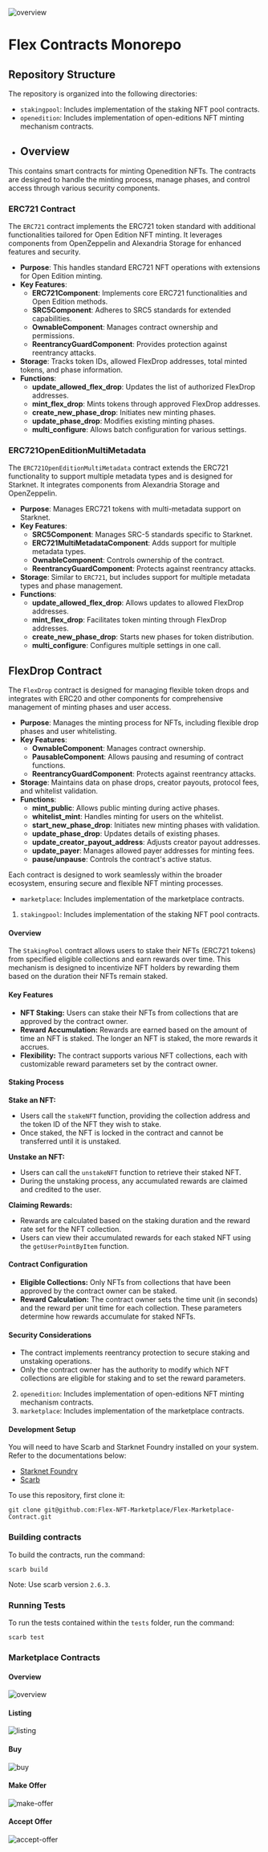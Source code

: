 ![overview](./assets/logo.png)

# Flex Contracts Monorepo

## Repository Structure

The repository is organized into the following directories:


-   `stakingpool`: Includes implementation of the staking NFT pool contracts.
-   `openedition`: Includes implementation of open-editions NFT minting mechanism contracts.
-   ## Overview
This contains smart contracts for minting Openedition NFTs. The contracts are designed to handle the minting process, manage phases, and control access through various security components. 


### ERC721 Contract
The `ERC721` contract implements the ERC721 token standard with additional functionalities tailored for Open Edition NFT minting. It leverages components from OpenZeppelin and Alexandria Storage for enhanced features and security.

- **Purpose**: This handles standard ERC721 NFT operations with extensions for Open Edition minting.
- **Key Features**:
  - **ERC721Component**: Implements core ERC721 functionalities and Open Edition methods.
  - **SRC5Component**: Adheres to SRC5 standards for extended capabilities.
  - **OwnableComponent**: Manages contract ownership and permissions.
  - **ReentrancyGuardComponent**: Provides protection against reentrancy attacks.
- **Storage**: Tracks token IDs, allowed FlexDrop addresses, total minted tokens, and phase information.
- **Functions**:
  - **update_allowed_flex_drop**: Updates the list of authorized FlexDrop addresses.
  - **mint_flex_drop**: Mints tokens through approved FlexDrop addresses.
  - **create_new_phase_drop**: Initiates new minting phases.
  - **update_phase_drop**: Modifies existing minting phases.
  - **multi_configure**: Allows batch configuration for various settings.

### ERC721OpenEditionMultiMetadata
The `ERC721OpenEditionMultiMetadata` contract extends the ERC721 functionality to support multiple metadata types and is designed for Starknet. It integrates components from Alexandria Storage and OpenZeppelin.

- **Purpose**: Manages ERC721 tokens with multi-metadata support on Starknet.
- **Key Features**:
  - **SRC5Component**: Manages SRC-5 standards specific to Starknet.
  - **ERC721MultiMetadataComponent**: Adds support for multiple metadata types.
  - **OwnableComponent**: Controls ownership of the contract.
  - **ReentrancyGuardComponent**: Protects against reentrancy attacks.
- **Storage**: Similar to `ERC721`, but includes support for multiple metadata types and phase management.
- **Functions**:
  - **update_allowed_flex_drop**: Allows updates to allowed FlexDrop addresses.
  - **mint_flex_drop**: Facilitates token minting through FlexDrop addresses.
  - **create_new_phase_drop**: Starts new phases for token distribution.
  - **multi_configure**: Configures multiple settings in one call.

## FlexDrop Contract
The `FlexDrop` contract is designed for managing flexible token drops and integrates with ERC20 and other components for comprehensive management of minting phases and user access.

- **Purpose**: Manages the minting process for NFTs, including flexible drop phases and user whitelisting.
- **Key Features**:
  - **OwnableComponent**: Manages contract ownership.
  - **PausableComponent**: Allows pausing and resuming of contract functions.
  - **ReentrancyGuardComponent**: Protects against reentrancy attacks.
- **Storage**: Maintains data on phase drops, creator payouts, protocol fees, and whitelist validation.
- **Functions**:
  - **mint_public**: Allows public minting during active phases.
  - **whitelist_mint**: Handles minting for users on the whitelist.
  - **start_new_phase_drop**: Initiates new minting phases with validation.
  - **update_phase_drop**: Updates details of existing phases.
  - **update_creator_payout_address**: Adjusts creator payout addresses.
  - **update_payer**: Manages allowed payer addresses for minting fees.
  - **pause/unpause**: Controls the contract's active status.

Each contract is designed to work seamlessly within the broader ecosystem, ensuring secure and flexible NFT minting processes.

-   `marketplace`: Includes implementation of the marketplace contracts.

1. `stakingpool`: Includes implementation of the staking NFT pool contracts.
#### Overview
The `StakingPool` contract allows users to stake their NFTs (ERC721 tokens) from specified eligible collections and earn rewards over time. This mechanism is designed to incentivize NFT holders by rewarding them based on the duration their NFTs remain staked.

#### Key Features

- **NFT Staking:** Users can stake their NFTs from collections that are approved by the contract owner.
- **Reward Accumulation:** Rewards are earned based on the amount of time an NFT is staked. The longer an NFT is staked, the more rewards it accrues.
- **Flexibility:** The contract supports various NFT collections, each with customizable reward parameters set by the contract owner.

#### Staking Process

 **Stake an NFT:**
   - Users call the `stakeNFT` function, providing the collection address and the token ID of the NFT they wish to stake.
   - Once staked, the NFT is locked in the contract and cannot be transferred until it is unstaked.

 **Unstake an NFT:**
   - Users can call the `unstakeNFT` function to retrieve their staked NFT.
   - During the unstaking process, any accumulated rewards are claimed and credited to the user.

 **Claiming Rewards:**
   - Rewards are calculated based on the staking duration and the reward rate set for the NFT collection.
   - Users can view their accumulated rewards for each staked NFT using the `getUserPointByItem` function.

#### Contract Configuration

- **Eligible Collections:** Only NFTs from collections that have been approved by the contract owner can be staked.
- **Reward Calculation:** The contract owner sets the time unit (in seconds) and the reward per unit time for each collection. These parameters determine how rewards accumulate for staked NFTs.

#### Security Considerations

- The contract implements reentrancy protection to secure staking and unstaking operations.
- Only the contract owner has the authority to modify which NFT collections are eligible for staking and to set the reward parameters.

2. `openedition`: Includes implementation of open-editions NFT minting mechanism contracts.
3. `marketplace`: Includes implementation of the marketplace contracts.


#### Development Setup

You will need to have Scarb and Starknet Foundry installed on your system. Refer to the documentations below:

-   [Starknet Foundry](https://foundry-rs.github.io/starknet-foundry/index.html)
-   [Scarb](https://docs.swmansion.com/scarb/download.html)

To use this repository, first clone it:

```
git clone git@github.com:Flex-NFT-Marketplace/Flex-Marketplace-Contract.git
```

### Building contracts

To build the contracts, run the command:

```
scarb build
```

Note: Use scarb version `2.6.3`.

### Running Tests

To run the tests contained within the `tests` folder, run the command:

```
scarb test
```

### Marketplace Contracts

#### Overview
![overview](./assets/marketplace-overview.png)

#### Listing
![listing](./assets/marketplace-listing.png)

#### Buy
![buy](./assets/marketplace-buy.png)

#### Make Offer
![make-offer](./assets/marketplace-make-offer.png)

#### Accept Offer
![accept-offer](./assets/marketplace-accept-offer.png)